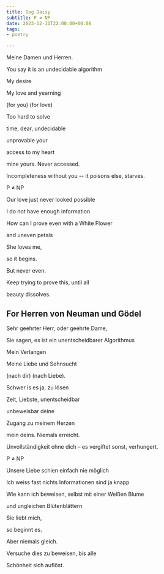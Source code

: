 ```yaml
---
title: Dog Daisy
subtitle: P ≠ NP
date: 2023-12-11T22:00:00+00:00
tags:
- poetry

---
```


Meine Damen und Herren.

You say it is an undecidable algorithm

My desire

My love and yearning 

(for you) (for love)

Too hard to solve

time, dear, undecidable

unprovable your 

access to my heart

mine yours. Never accessed.

Incompleteness without you -- it poisons else, starves.

P ≠ NP

Our love just never looked possible

I do not have enough information

How can I prove even with a White Flower 

and uneven petals

She loves me, 

so it begins.

But never even.

Keep trying to prove this, until all

beauty dissolves.

## For Herren von Neuman und Gödel

Sehr geehrter Herr, oder geehrte Dame,

Sie sagen, es ist ein unentscheidbarer Algorithmus

Mein Verlangen

Meine Liebe und Sehnsucht

(nach dir) (nach Liebe).

Schwer is es ja, zu lösen

Zeit, Liebste, unentscheidbar

unbeweisbar deine

Zugang zu meinem Herzen

mein deins. Niemals erreicht.

Unvollständigkeit ohne dich – es vergiftet sonst, verhungert.

P ≠ NP

Unsere Liebe schien einfach nie möglich

Ich weiss fast nichts Informationen sind ja knapp

Wie kann ich beweisen, selbst mit einer Weißen Blume

und ungleichen Blütenblättern

Sie liebt mich,

so beginnt es.

Aber niemals gleich.

Versuche dies zu beweisen, bis alle

Schönheit sich auflöst.